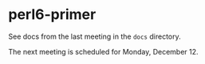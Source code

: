 # perl6-primer

See docs from the last meeting in the `docs` directory.

The next meeting is scheduled for Monday, December 12.
